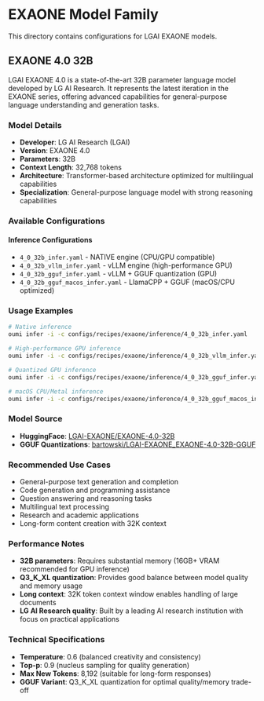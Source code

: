 # EXAONE Model Family

This directory contains configurations for LGAI EXAONE models.

## EXAONE 4.0 32B

LGAI EXAONE 4.0 is a state-of-the-art 32B parameter language model developed by LG AI Research. It represents the latest iteration in the EXAONE series, offering advanced capabilities for general-purpose language understanding and generation tasks.

### Model Details
- **Developer**: LG AI Research (LGAI)
- **Version**: EXAONE 4.0
- **Parameters**: 32B
- **Context Length**: 32,768 tokens
- **Architecture**: Transformer-based architecture optimized for multilingual capabilities
- **Specialization**: General-purpose language model with strong reasoning capabilities

### Available Configurations

#### Inference Configurations
- `4_0_32b_infer.yaml` - NATIVE engine (CPU/GPU compatible)
- `4_0_32b_vllm_infer.yaml` - vLLM engine (high-performance GPU)
- `4_0_32b_gguf_infer.yaml` - vLLM + GGUF quantization (GPU)
- `4_0_32b_gguf_macos_infer.yaml` - LlamaCPP + GGUF (macOS/CPU optimized)

### Usage Examples

```bash
# Native inference
oumi infer -i -c configs/recipes/exaone/inference/4_0_32b_infer.yaml

# High-performance GPU inference
oumi infer -i -c configs/recipes/exaone/inference/4_0_32b_vllm_infer.yaml

# Quantized GPU inference
oumi infer -i -c configs/recipes/exaone/inference/4_0_32b_gguf_infer.yaml

# macOS CPU/Metal inference
oumi infer -i -c configs/recipes/exaone/inference/4_0_32b_gguf_macos_infer.yaml
```

### Model Source
- **HuggingFace**: [LGAI-EXAONE/EXAONE-4.0-32B](https://huggingface.co/LGAI-EXAONE/EXAONE-4.0-32B)
- **GGUF Quantizations**: [bartowski/LGAI-EXAONE_EXAONE-4.0-32B-GGUF](https://huggingface.co/bartowski/LGAI-EXAONE_EXAONE-4.0-32B-GGUF)

### Recommended Use Cases
- General-purpose text generation and completion
- Code generation and programming assistance
- Question answering and reasoning tasks
- Multilingual text processing
- Research and academic applications
- Long-form content creation with 32K context

### Performance Notes
- **32B parameters**: Requires substantial memory (16GB+ VRAM recommended for GPU inference)
- **Q3_K_XL quantization**: Provides good balance between model quality and memory usage
- **Long context**: 32K token context window enables handling of large documents
- **LG AI Research quality**: Built by a leading AI research institution with focus on practical applications

### Technical Specifications
- **Temperature**: 0.6 (balanced creativity and consistency)
- **Top-p**: 0.9 (nucleus sampling for quality generation)
- **Max New Tokens**: 8,192 (suitable for long-form responses)
- **GGUF Variant**: Q3_K_XL quantization for optimal quality/memory trade-off